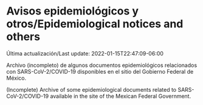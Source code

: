 # Avisos epidemiológicos y otros/Epidemiological notices and others

Última actualización/Last update: 2022-01-15T22:47:09-06:00

Archivo (incompleto) de algunos documentos epidemiológicos relacionados con SARS-CoV-2/COVID-19 disponibles en el sitio del Gobierno Federal de México.

(Incomplete) Archive of some epidemiological documents related to SARS-CoV-2/COVID-19 available in the site of the Mexican Federal Government.

